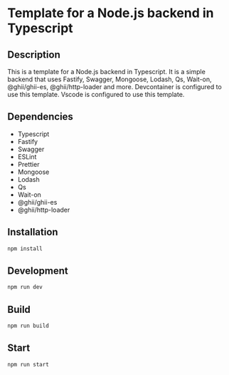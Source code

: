 # Template for a Node.js backend in Typescript

## Description

This is a template for a Node.js backend in Typescript. It is a simple backend that uses Fastify, Swagger, Mongoose, Lodash, Qs, Wait-on, @ghii/ghii-es, @ghii/http-loader and more.
Devcontainer is configured to use this template.
Vscode is configured to use this template.

## Dependencies

- Typescript
- Fastify
- Swagger
- ESLint
- Prettier
- Mongoose
- Lodash
- Qs
- Wait-on
- @ghii/ghii-es
- @ghii/http-loader

## Installation

```bash
npm install
```

## Development

```bash
npm run dev
```

## Build

```bash
npm run build
```

## Start

```bash
npm run start
```
